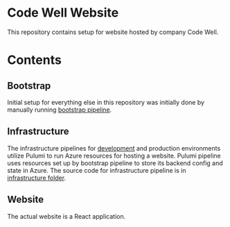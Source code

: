 # Code Well Website
This repository contains setup for website hosted by company Code Well.

# Contents
## Bootstrap
Initial setup for everything else in this repository was initially done by manually running [bootstrap pipeline](.github/workflows/bootstrap.yml).

## Infrastructure
The infrastructure pipelines for [development](.github/workflows/infrastructure-dev.yml) and production environments utilize Pulumi to run Azure resources for hosting a website.
Pulumi pipeline uses resources set up by bootstrap pipeline to store its backend config and state in Azure.
The source code for infrastructure pipeline is in [infrastructure folder](infrastructure).

## Website
The actual website is a React application.
